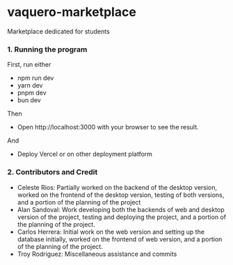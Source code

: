 # vaquero-marketplace
Marketplace dedicated for students

### 1. Running the program
First, run either
- npm run dev
- yarn dev
- pnpm dev
- bun dev

Then
- Open http://localhost:3000 with your browser to see the result.

And
- Deploy Vercel or on other deployment platform

### 2. Contributors and Credit
- Celeste Rios: Partially worked on the backend of the desktop version, worked on the frontend of the desktop version, testing of both versions, and a portion of the planning of the project
- Alan Sandoval: Work developing both the backends of web and desktop version of the project, testing and deploying the project, and a portion of the planning of the project.
- Carlos Herrera: Initial work on the web version and setting up the database initially, worked on the frontend of web version, and a portion of the planning of the project.
- Troy Rodriguez: Miscellaneous assistance and commits
